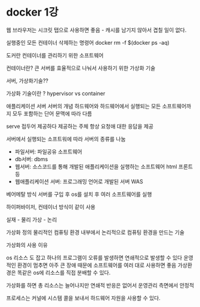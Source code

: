 # docker 1강 
웹 브라우저는 시크릿 탭으로 사용하면 좋음 - 캐시를 남기지 않아서 겹칠 일이 없다.

실행중인 모든 컨테이너 삭제하는 명령어
docker rm -f $(docker ps -aq)

도커란 컨테이너를 관리하기 위한 소프트웨어

컨테이너란? 
큰 서버를 효율적으로 나눠서 사용하기 위한 가상화 기술

서버, 가상화기술??

가상화 기술이란 ?
hypervisor vs container

애플리케이션 서버
서버의 개념
하드웨어와 하드웨어에서 실행되는 모든 소프트웨어까지 모두 포함하는 단어
문맥에 따라 다름

serve 접두어 제공하다 
제공하는 주체 
항상 요청애 대한 응답을 제공

서버에서 실행되는 소프트워에 따라 서버의 종류를 나눔
- 파일서버: 파일공유 소프트웨어
- db서버: dbms
- 웹서버: 소스코드를 통해 개발된 애플리케이션을 실행하는 소프트웨어 html 프론트 등 
- 웹애플리케이션 서버: 프로그래밍 언어로 개발된 서버 WAS


베어메탈 방식
서버를 구입 후 os를 설치 후 여러 소프트웨어를 실행 

하이퍼바이저, 컨테이너 방식이 같이 사용

실재 - 물리
가상 - 논리 

가상화 정의
물리적인 컴퓨팅 환경 내부에서 논리적으로 컴퓨팅 환경을 만드는 기술

가상화의 사용 이유

os 리소스 도 잡고 하나의 프로그램이 오류를 발생하면 연쇄적으로 발생할 수 있다
운영적인 환경이 멈추면 아주 큰 장애
때문에 소프트웨어를 여러 대로 사용하면 좋음
가상환경은 똑같은 os에 리소스를 직접 분배할 수 있다.

가상화를 하면 총 리소스는 늘어나지만 연쇄적 반응은 없어서 운영관리 측면에서 안정적

프로세스는 커널에 시스템 콜을 보내서 하드웨어 자원을 사용할 수 있다.
